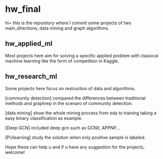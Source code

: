 # hw_final
hi~ this is the repository where I commit some projects of two main_directions, data mining and graph algorithms.

## hw_applied_ml
Most projects here aim for solving a specific applied problem with classical machine learning like the form of competition in Kaggle.

## hw_research_ml
Some projects here focus on restruction of data and algorithms.

[community detection] compared the differences between traditional methods and graphrep in the scenaro of community detection.

[data mining] show the whole mining process from eda to training taking a easy binary classification as example.

[Deep GCN] included deep gcn such as GCNII, APPNP...

[PUlearning] study the solution when only positive sample is labeled.

Hope these can help u and if u have any suggestion for the projects, welcome!
